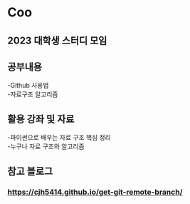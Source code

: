 # Coo
## 2023 대학생 스터디 모임

## 공부내용
-Github 사용법    
-자료구조 알고리즘  

## 활용 강좌 및 자료 
-파이썬으로 배우는 자료 구조 핵심 정리  
-누구나 자료 구조와 알고리즘  

## 참고 블로그
### https://cjh5414.github.io/get-git-remote-branch/
